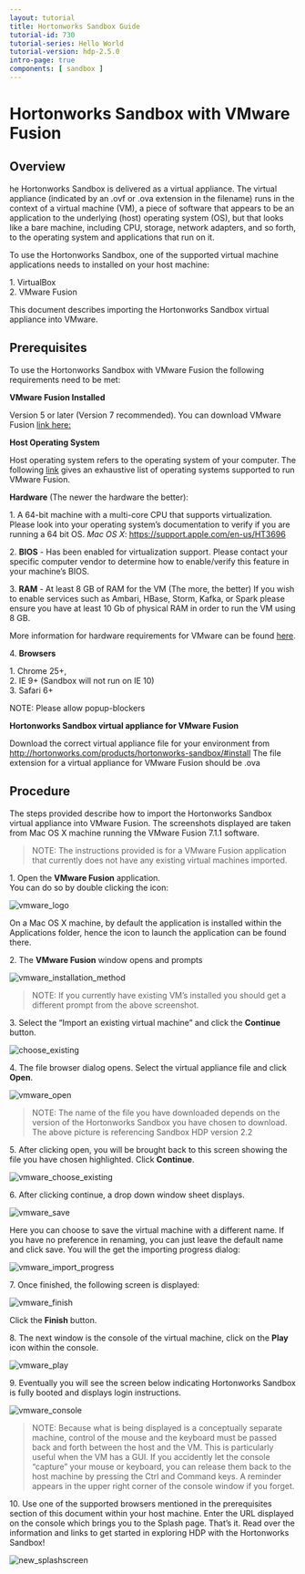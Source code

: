 ```yaml
---
layout: tutorial
title: Hortonworks Sandbox Guide
tutorial-id: 730
tutorial-series: Hello World
tutorial-version: hdp-2.5.0
intro-page: true
components: [ sandbox ]
---
```


# Hortonworks Sandbox with VMware Fusion

## Overview

he Hortonworks Sandbox is delivered as a virtual appliance.  The virtual appliance (indicated by an .ovf or .ova extension in the filename) runs in the context of a virtual machine (VM), a piece of software that appears to be an application to the underlying (host) operating system (OS), but that looks like a bare machine, including CPU, storage, network adapters, and so forth, to the operating system and applications that run on it.

To use the Hortonworks Sandbox, one of the supported virtual machine applications needs to installed on your host machine:  

1\. VirtualBox  
2\. VMware Fusion


This document describes importing the Hortonworks Sandbox virtual appliance into VMware.  

## Prerequisites

To use the Hortonworks Sandbox with VMware Fusion the following requirements need to be met:  

**VMware Fusion Installed**  

Version 5 or later (Version 7 recommended). You can download VMware Fusion [link here:](https://my.vmware.com/web/vmware/info/slug/desktop_end_user_computing/vmware_fusion/7_0#product_downloads)

**Host Operating System**  

Host operating system refers to the operating system of your computer.  The following [link](https://www.vmware.com/support/fusion/faq/requirements) gives an exhaustive list of operating systems supported to run VMware Fusion.  

**Hardware** (The newer the hardware the better):  

1\. A 64-bit machine with a multi-core CPU that supports virtualization. Please look into your operating system’s documentation to verify if you are running a 64 bit OS.
_Mac OS X_:
https://support.apple.com/en-us/HT3696  

2\. **BIOS** - Has been enabled for virtualization support.  Please contact your specific computer vendor to determine how to enable/verify this feature in your machine’s BIOS.  

3\. **RAM** - At least 8 GB of RAM for the VM (The more, the better)
If you wish to enable services such as Ambari, HBase, Storm, Kafka, or Spark please ensure you have at least 10 Gb of physical RAM in order to run the VM using 8 GB.  

More information for hardware requirements for VMware can be found [here](https://www.vmware.com/support/fusion/faq/requirements).

4\. **Browsers**  

1\.  Chrome 25+,  
2\.  IE 9+ (Sandbox will not run on IE 10)  
3\.  Safari 6+  

NOTE: Please allow popup-blockers

**Hortonworks Sandbox virtual appliance for VMware Fusion**  

Download the correct virtual appliance file for your environment from http://hortonworks.com/products/hortonworks-sandbox/#install
The file extension for a virtual appliance for VMware Fusion should be .ova

## Procedure
The steps provided describe how to import the Hortonworks Sandbox virtual appliance into VMware Fusion.  The screenshots displayed are taken from Mac OS X machine running the VMware Fusion 7.1.1 software.

> NOTE:  The instructions provided is for a VMware Fusion application that currently does not have any existing virtual machines imported.

1\.	Open the **VMware Fusion** application.  
You can do so by double clicking the icon:  

![vmware_logo](/assets/hortonworks-sandbox-hdp2.5-guide/vmware_logo.png)

On a Mac OS X machine, by default the application is installed within the Applications folder, hence the icon to launch the application can be found there.

2\.	The **VMware Fusion** window opens and prompts

![vmware_installation_method](/assets/hortonworks-sandbox-hdp2.5-guide/vmware_installation_method.png)

> NOTE:  If you currently have existing VM’s installed you should get a different prompt from the above screenshot.

3\.	Select the “Import an existing virtual machine” and click the **Continue** button.

![choose_existing](/assets/hortonworks-sandbox-hdp2.5-guide/choose_existing.png)

4\.	The file browser dialog opens.  Select the virtual appliance file and click **Open**.

![vmware_open](/assets/hortonworks-sandbox-hdp2.5-guide/vmware_open.png)

> NOTE:  The name of the file you have downloaded depends on the version of the Hortonworks Sandbox you have chosen to download.  The above picture is referencing Sandbox HDP version 2.2

5\.	After clicking open, you will be brought back to this screen showing the file you have chosen highlighted.  Click **Continue**.

![vmware_choose_existing](/assets/hortonworks-sandbox-hdp2.5-guide/vmware_choose_existing.png)

6\.	After clicking continue, a drop down window sheet displays.

![vmware_save](/assets/hortonworks-sandbox-hdp2.5-guide/vmware_save.png)

Here you can choose to save the virtual machine with a different name.  If you have no preference in renaming, you can just leave the default name and click save.  You will the get the importing progress dialog:

![vmware_import_progress](/assets/hortonworks-sandbox-hdp2.5-guide/vmware_import_progress.png)

7\.	Once finished, the following screen is displayed:

![vmware_finish](/assets/hortonworks-sandbox-hdp2.5-guide/vmware_finish.png)

Click the **Finish** button.

8\.	The next window is the console of the virtual machine, click on the **Play** icon within the console.

![vmware_play](/assets/hortonworks-sandbox-hdp2.5-guide/vmware_play.png)

9\. Eventually you will see the screen below indicating Hortonworks Sandbox is fully booted and displays login instructions.

![vmware_console](/assets/hortonworks-sandbox-hdp2.5-guide/vmware_booted.png)

> NOTE: Because what is being displayed is a conceptually separate machine, control of the mouse and the keyboard must be passed back and forth between the host and the VM. This is particularly useful when the VM has a GUI.  If you accidently let the console “capture” your mouse or keyboard, you can release them back to the host machine by pressing the Ctrl and Command keys. A reminder appears in the upper right corner of the console window if you forget.

10\. Use one of the supported browsers mentioned in the prerequisites section of this document within your host machine.  Enter the URL displayed on the console which brings you to the Splash page.  That’s it. Read over the information and links to get started in exploring HDP with the Hortonworks Sandbox!

![new_splashscreen](/assets/hortonworks-sandbox-hdp2.5-guide/new_splashscreen.png)
